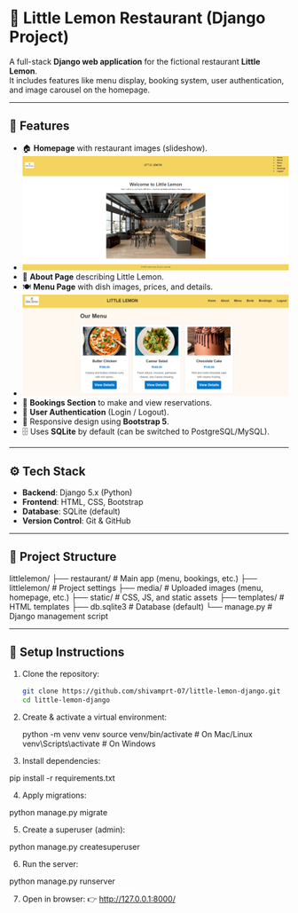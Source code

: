 # 🍋 Little Lemon Restaurant (Django Project)

A full-stack **Django web application** for the fictional restaurant **Little Lemon**.  
It includes features like menu display, booking system, user authentication, and image carousel on the homepage.

---

## 🚀 Features
- 🏠 **Homepage** with restaurant images (slideshow).
- ![Homepage Screenshot](assets/homepage.png)
- 📖 **About Page** describing Little Lemon.
- 🍽 **Menu Page** with dish images, prices, and details.
- ![Menu Screenshot](assets/menu.png)
- 📌 **Bookings Section** to make and view reservations.
- 🔑 **User Authentication** (Login / Logout).
- 🎨 Responsive design using **Bootstrap 5**.
- 🗄 Uses **SQLite** by default (can be switched to PostgreSQL/MySQL).

---

## ⚙️ Tech Stack
- **Backend**: Django 5.x (Python)
- **Frontend**: HTML, CSS, Bootstrap
- **Database**: SQLite (default)
- **Version Control**: Git & GitHub

---

## 📂 Project Structure
littlelemon/
├── restaurant/ # Main app (menu, bookings, etc.)
├── littlelemon/ # Project settings
├── media/ # Uploaded images (menu, homepage, etc.)
├── static/ # CSS, JS, and static assets
├── templates/ # HTML templates
├── db.sqlite3 # Database (default)
└── manage.py # Django management script


---

## 🔧 Setup Instructions

1. Clone the repository:
   ```bash
   git clone https://github.com/shivamprt-07/little-lemon-django.git
   cd little-lemon-django
2. Create & activate a virtual environment:

    python -m venv venv
    source venv/bin/activate   # On Mac/Linux
    venv\Scripts\activate      # On Windows

3. Install dependencies:

pip install -r requirements.txt

4. Apply migrations:

python manage.py migrate

5. Create a superuser (admin):

python manage.py createsuperuser

6. Run the server:

python manage.py runserver

7. Open in browser:
👉 http://127.0.0.1:8000/
